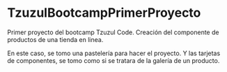 # TzuzulBootcampPrimerProyecto
Primer proyecto del bootcamp Tzuzul Code. Creación del componente de productos de una tienda en linea.

En este caso, se tomo una pastelería para hacer el proyecto. Y las tarjetas de componentes, se tomo como si se tratara de la galería de un producto. 
